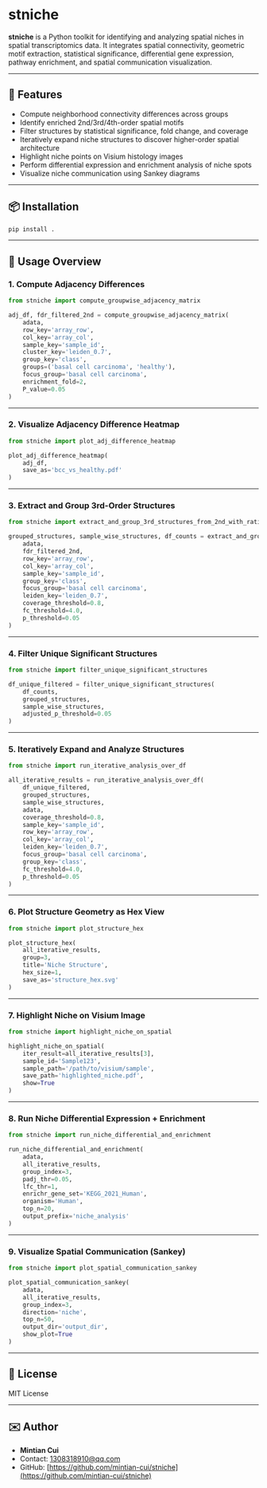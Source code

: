 
# stniche

**stniche** is a Python toolkit for identifying and analyzing spatial niches in spatial transcriptomics data. It integrates spatial connectivity, geometric motif extraction, statistical significance, differential gene expression, pathway enrichment, and spatial communication visualization.

---

## 🧬 Features

- Compute neighborhood connectivity differences across groups
- Identify enriched 2nd/3rd/4th-order spatial motifs
- Filter structures by statistical significance, fold change, and coverage
- Iteratively expand niche structures to discover higher-order spatial architecture
- Highlight niche points on Visium histology images
- Perform differential expression and enrichment analysis of niche spots
- Visualize niche communication using Sankey diagrams

---

## 📦 Installation

```bash
pip install .
```

---

## 🚀 Usage Overview

### 1. Compute Adjacency Differences

```python
from stniche import compute_groupwise_adjacency_matrix

adj_df, fdr_filtered_2nd = compute_groupwise_adjacency_matrix(
    adata,
    row_key='array_row',
    col_key='array_col',
    sample_key='sample_id',
    cluster_key='leiden_0.7',
    group_key='class',
    groups=('basal cell carcinoma', 'healthy'),
    focus_group='basal cell carcinoma',
    enrichment_fold=2,
    P_value=0.05
)
```

---

### 2. Visualize Adjacency Difference Heatmap

```python
from stniche import plot_adj_difference_heatmap

plot_adj_difference_heatmap(
    adj_df,
    save_as='bcc_vs_healthy.pdf'
)
```

---

### 3. Extract and Group 3rd-Order Structures

```python
from stniche import extract_and_group_3rd_structures_from_2nd_with_ratio

grouped_structures, sample_wise_structures, df_counts = extract_and_group_3rd_structures_from_2nd_with_ratio(
    adata,
    fdr_filtered_2nd,
    row_key='array_row',
    col_key='array_col',
    sample_key='sample_id',
    group_key='class',
    focus_group='basal cell carcinoma',
    leiden_key='leiden_0.7',
    coverage_threshold=0.8,
    fc_threshold=4.0,
    p_threshold=0.05
)
```

---

### 4. Filter Unique Significant Structures

```python
from stniche import filter_unique_significant_structures

df_unique_filtered = filter_unique_significant_structures(
    df_counts,
    grouped_structures,
    sample_wise_structures,
    adjusted_p_threshold=0.05
)
```

---

### 5. Iteratively Expand and Analyze Structures

```python
from stniche import run_iterative_analysis_over_df

all_iterative_results = run_iterative_analysis_over_df(
    df_unique_filtered,
    grouped_structures,
    sample_wise_structures,
    adata,
    coverage_threshold=0.8,
    sample_key='sample_id',
    row_key='array_row',
    col_key='array_col',
    leiden_key='leiden_0.7',
    focus_group='basal cell carcinoma',
    group_key='class',
    fc_threshold=4.0,
    p_threshold=0.05
)
```

---

### 6. Plot Structure Geometry as Hex View

```python
from stniche import plot_structure_hex

plot_structure_hex(
    all_iterative_results,
    group=3,
    title='Niche Structure',
    hex_size=1,
    save_as='structure_hex.svg'
)
```

---

### 7. Highlight Niche on Visium Image

```python
from stniche import highlight_niche_on_spatial

highlight_niche_on_spatial(
    iter_result=all_iterative_results[3],
    sample_id='Sample123',
    sample_path='/path/to/visium/sample',
    save_path='highlighted_niche.pdf',
    show=True
)
```

---

### 8. Run Niche Differential Expression + Enrichment

```python
from stniche import run_niche_differential_and_enrichment

run_niche_differential_and_enrichment(
    adata,
    all_iterative_results,
    group_index=3,
    padj_thr=0.05,
    lfc_thr=1,
    enrichr_gene_set='KEGG_2021_Human',
    organism='Human',
    top_n=20,
    output_prefix='niche_analysis'
)
```

---

### 9. Visualize Spatial Communication (Sankey)

```python
from stniche import plot_spatial_communication_sankey

plot_spatial_communication_sankey(
    adata,
    all_iterative_results,
    group_index=3,
    direction='niche',
    top_n=50,
    output_dir='output_dir',
    show_plot=True
)
```

---

## 📄 License

MIT License

---

## ✉️ Author

- **Mintian Cui**
- Contact: [1308318910@qq.com](mailto:1308318910@qq.com)
- GitHub: [https://github.com/mintian-cui/stniche](https://github.com/mintian-cui/stniche)
